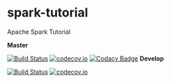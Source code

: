 # spark-tutorial
Apache Spark Tutorial

**Master**

[![Build Status](https://travis-ci.org/lcappuccio/spark-tutorial.svg?branch=master)](https://travis-ci.org/lcappuccio/spark-tutorial)
[![codecov.io](https://codecov.io/github/lcappuccio/spark-tutorial/coverage.svg?branch=master)](https://codecov.io/github/lcappuccio/spark-tutorial?branch=master)
[![Codacy Badge](https://api.codacy.com/project/badge/grade/7648ffe4bb6e4172bef3ef4db98b70bf)](https://www.codacy.com/app/leo_4/spark-tutorial)
**Develop**

[![Build Status](https://travis-ci.org/lcappuccio/spark-tutorial.svg?branch=develop)](https://travis-ci.org/lcappuccio/spark-tutorial)
[![codecov.io](https://codecov.io/github/lcappuccio/spark-tutorial/coverage.svg?branch=develop)](https://codecov.io/github/lcappuccio/spark-tutorial?branch=develop)